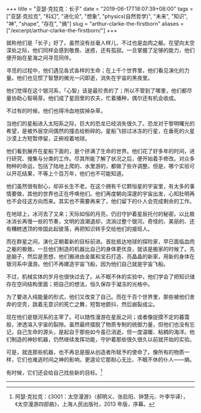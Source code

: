 +++
title = "亚瑟·克拉克：长子"
date = "2019-06-17T18:07:39+08:00"
tags = ["亚瑟·克拉克", "科幻", "进化论", "想象", "physics(自然哲学)", "未来", "知识", "神", "shape", "存在", "熵"]
slug = "arthur-clarke-the-firstborn"
aliases = ["/excerpt/arthur-clarke-the-firstborn/"]
+++

就称他们是「长子」好了。虽然没有丝毫人样儿，不过也是血肉之躯。在望向太空深处之际，他们同样会感到敬畏、迷惑，还有孤寂。一旦掌握了足够的能力，他们便开始在星海之间寻觅同伴。

寻觅的过程中，他们遇见各式各样的生命；在上千个世界里，他们看见演化的力量。他们也见惯了智慧的微光一闪即逝，消失在宇宙的黑夜里。

他们觉得在这个银河系，「心智」该是最珍贵的了；所以不管到了哪里，他们都尽量协助心智萌芽。他们成了星田里的农夫，忙着播种，偶尔还有机会收成。

不过有的时候，他们也得冷血地拔掉杂草。

当他们的星船进入太阳系之际，巨大的恐龙已经消失很久了。恐龙对于黎明曙光的希望，是被外层空间偶然的撞击给粉碎的。星船飞掠过冰冻的行星，在垂死的火星沙漠上方短暂停留，正俯视着地球。

他们看到展开在星船下面的，是个挤满了生命的世界。他们花了好多年的时间，进行研究、搜集与分类的工作。尽其所能了解了状况之后，便开始着手修改。对众多物种的命运，包括了陆地上爬的、水里游的，都做了些许调整。但是，哪个实验可以开花结果，不等上个百万年，他们也不可能知道。

他们虽然很有耐心，却非长生不老。在这个拥有千亿颗恒星的宇宙里，有太多的事情要做，其他的世界也正在呼唤他们。他们再度朝向深邃的宇宙出发，心知肚明再也不会往这方向而来。其实也不需要再来了，他们留下的仆人会完成剩余的工作。

在地球上，冰河去了又来；天际如恒的月亮，仍旧守护着星辰托付的秘密。以比极冰消长再慢一些的节奏，文明的浪潮退却，流淌过整个银河。奇怪的、美丽的、还有糟糕透顶的帝国此起彼落，再把知识转手交给他们的接班人。

而在群星之间，演化正朝着新的目标前进。首批抵达地球的探险家，早已面临血肉之躯的极致。一旦他们制造的机器比自己的身体更优良，就该是搬家的时候了。先是脑子，然后是思想，他们搬进由金属和宝石打造、亮晶晶的新家，用新的身体在银河系中漫游。他们不再建造宇宙飞船，因为他们自己就是宇宙飞船。

不过，机械实体的岁月也很快过去了。从不眠不休的实验中，他们学会了把知识储存在空间结构里面；把自己的想法，恒久保存于凝冻的光格中。

为了要进入纯能量的形式，他们又改变了自己。而在千百个世界里，那些被他们舍弃的空壳，跳着无意识的死亡之舞，短暂地颤抖，然后崩裂成尘。

现在他们是银河系的主宰了。可以随性漫游在星辰之间；或者像捉摸不定的暮霭般，渗透溶入宇宙的裂隙。虽然最终摆脱了物质专制的统御力量，但他们也没有忘记，自己生命的源头，是起自于那些如今虽已消逝，但一度温暖、粘稠的海洋。他们制造的神妙机器，仍然继续发挥功能，守护着那些很久很久以前就开始的实验。

可是，就连那些机器，也不再总是服从创造者所赋予的使命了。像所有的物质一样，它们也难逃时间之神的影响，更遑论它那耐心无比、不眠不休的仆人——熵。

有时候，它们还会给自己找些新的目标。[^1]

---

[^1]: 阿瑟·克拉克：《3001：太空漫游》（郝明义、张启阳、钟慧元、叶李华译），《太空漫游四部曲》，上海人民出版社，2013 年版，序幕。

